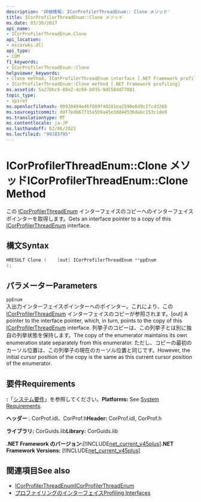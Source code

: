 ```yaml
---
description: '詳細情報: ICorProfilerThreadEnum:: Clone メソッド'
title: ICorProfilerThreadEnum::Clone メソッド
ms.date: 03/30/2017
api_name:
- ICorProfilerThreadEnum.Clone
api_location:
- mscorwks.dll
api_type:
- COM
f1_keywords:
- ICorProfilerThreadEnum::Clone
helpviewer_keywords:
- Clone method, ICorProfilerThreadEnum interface [.NET Framework profiling]
- ICorProfilerThreadEnum::Clone method [.NET Framework profiling]
ms.assetid: 5a278bc9-88e2-4c69-b035-9d550dd77081
topic_type:
- apiref
ms.openlocfilehash: 00920484ed6f089f40281ea2590e6d9c27cd3268
ms.sourcegitcommit: ddf7edb67715a5b9a45e3dd44536dabc153c1de0
ms.translationtype: MT
ms.contentlocale: ja-JP
ms.lasthandoff: 02/06/2021
ms.locfileid: "99783795"
---
```

# <a name="icorprofilerthreadenumclone-method"></a><span data-ttu-id="4126f-103">ICorProfilerThreadEnum::Clone メソッド</span><span class="sxs-lookup"><span data-stu-id="4126f-103">ICorProfilerThreadEnum::Clone Method</span></span>

<span data-ttu-id="4126f-104">この [ICorProfilerThreadEnum](icorprofilerthreadenum-interface.md) インターフェイスのコピーへのインターフェイスポインターを取得します。</span><span class="sxs-lookup"><span data-stu-id="4126f-104">Gets an interface pointer to a copy of this [ICorProfilerThreadEnum](icorprofilerthreadenum-interface.md) interface.</span></span>  
  
## <a name="syntax"></a><span data-ttu-id="4126f-105">構文</span><span class="sxs-lookup"><span data-stu-id="4126f-105">Syntax</span></span>  
  
```cpp  
HRESULT Clone (    [out] ICorProfilerThreadEnum **ppEnum  
);  
```  
  
## <a name="parameters"></a><span data-ttu-id="4126f-106">パラメーター</span><span class="sxs-lookup"><span data-stu-id="4126f-106">Parameters</span></span>  

 `ppEnum`  
 <span data-ttu-id="4126f-107">入出力インターフェイスポインターへのポインター。これにより、この [ICorProfilerThreadEnum](icorprofilerthreadenum-interface.md) インターフェイスのコピーが参照されます。</span><span class="sxs-lookup"><span data-stu-id="4126f-107">[out] A pointer to the interface pointer, which, in turn, points to the copy of this [ICorProfilerThreadEnum](icorprofilerthreadenum-interface.md) interface.</span></span> <span data-ttu-id="4126f-108">列挙子のコピーは、この列挙子とは別に独自の列挙状態を保持します。</span><span class="sxs-lookup"><span data-stu-id="4126f-108">The copy of the enumerator maintains its own enumeration state separately from this enumerator.</span></span> <span data-ttu-id="4126f-109">ただし、コピーの最初のカーソル位置は、この列挙子の現在のカーソル位置と同じです。</span><span class="sxs-lookup"><span data-stu-id="4126f-109">However, the initial cursor position of the copy is the same as this current cursor position of the enumerator.</span></span>  
  
## <a name="requirements"></a><span data-ttu-id="4126f-110">要件</span><span class="sxs-lookup"><span data-stu-id="4126f-110">Requirements</span></span>  

 <span data-ttu-id="4126f-111">**:**「[システム要件](../../get-started/system-requirements.md)」を参照してください。</span><span class="sxs-lookup"><span data-stu-id="4126f-111">**Platforms:** See [System Requirements](../../get-started/system-requirements.md).</span></span>  
  
 <span data-ttu-id="4126f-112">**ヘッダー** : CorProf.idl、CorProf.h</span><span class="sxs-lookup"><span data-stu-id="4126f-112">**Header:** CorProf.idl, CorProf.h</span></span>  
  
 <span data-ttu-id="4126f-113">**ライブラリ:** CorGuids.lib</span><span class="sxs-lookup"><span data-stu-id="4126f-113">**Library:** CorGuids.lib</span></span>  
  
 <span data-ttu-id="4126f-114">**.NET Framework のバージョン:**[!INCLUDE[net_current_v45plus](../../../../includes/net-current-v45plus-md.md)]</span><span class="sxs-lookup"><span data-stu-id="4126f-114">**.NET Framework Versions:** [!INCLUDE[net_current_v45plus](../../../../includes/net-current-v45plus-md.md)]</span></span>  
  
## <a name="see-also"></a><span data-ttu-id="4126f-115">関連項目</span><span class="sxs-lookup"><span data-stu-id="4126f-115">See also</span></span>

- [<span data-ttu-id="4126f-116">ICorProfilerThreadEnum</span><span class="sxs-lookup"><span data-stu-id="4126f-116">ICorProfilerThreadEnum</span></span>](icorprofilerthreadenum-interface.md)
- [<span data-ttu-id="4126f-117">プロファイリングのインターフェイス</span><span class="sxs-lookup"><span data-stu-id="4126f-117">Profiling Interfaces</span></span>](profiling-interfaces.md)
